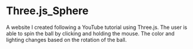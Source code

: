 # Three.js_Sphere
 A website I created following a YouTube tutorial using Three.js. The user is able to spin the ball by clicking and holding the mouse. The color and lighting changes based on the rotation of the ball.
